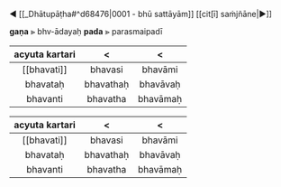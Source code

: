 ◀ [[_Dhātupāṭha#^d68476|0001 - bhū sattāyām]] [[cit[ī] saṁjñāne|▶]]

**gaṇa**  ⪢  bhv-ādayaḥ
**pada**  ⪢  parasmaipadī

| acyuta kartari |     <     |    <     |
| :------------: | :-------: | :------: |
|  [[bhavati]]   |  bhavasi  | bhavāmi  |
|    bhavataḥ    | bhavathaḥ | bhavāvaḥ |
|    bhavanti    | bhavatha  | bhavāmaḥ |

| acyuta kartari |     <     |    <     |
|:--------------:|:---------:|:--------:|
|  [[bhavati]]   |  bhavasi  | bhavāmi  |
|    bhavataḥ    | bhavathaḥ | bhavāvaḥ |
|    bhavanti    | bhavatha  | bhavāmaḥ |
